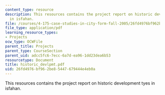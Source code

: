 ```yaml
---
content_type: resource
description: This resources contains the project report on historic development tyes
  in isfahan.
file: /courses/4-175-case-studies-in-city-form-fall-2005/26fd4976bf962be85447679444e4eb0a_historic_devlpmt.pdf
file_type: application/pdf
learning_resource_types:
- Projects
ocw_type: OCWFile
parent_title: Projects
parent_type: CourseSection
parent_uid: adcc5fc6-7ecc-6a7d-ea96-1dd23dea6b53
resourcetype: Document
title: historic_devlpmt.pdf
uid: 26fd4976-bf96-2be8-5447-679444e4eb0a
---
```

This resources contains the project report on historic development tyes in isfahan.

